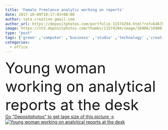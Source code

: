 ```yaml
---
title: 'Female freelance analytic working on reports'
date: 2017-10-09T10:17:03+00:00
author: sata.creative.gmail.com
author_url: https://depositphotos.com/portfolio-11574294.html?ref=64678756
image: https://st3.depositphotos.com/thumbs/11574294/image/16906/169067242/api_thumb_450.jpg?forcejpeg=true
type: "post"
tags: ['green' ,'computer' ,'business' ,'studio' ,'technology' ,'creative' ,'interior' ,'woman' ,'screen' ,'wireless' ,'working' ,'laptop' ,'desk' ,'finance' ,'gadget' ,'designer' ,'workplace' ,'minimalism' ,'statistics' ,'blogging' ,'entrepreneur' ,'analytical' ,'freelancer' ,'infographic' ,'copy space' ,'home office' ,'Small Business' ,'no face' ,'domestic room' ,'white walls' ,'Social Networking' ,'house plant' ,'millennial' ,'from the back' ,'work home' ,'working area' ,'open computer' ]
categories: 
  - office
---
```

<div aling="center">
            <font size="60"> Young woman working on analytical reports at the desk</font>   
</div>
<div>
    <a href='https://st3.depositphotos.com/thumbs/11574294/image/16906/169067242/api_thumb_450.jpg?forcejpeg=true?ref=64678756' target=_blank > Go "Depositphotos" to get lage size of this picture ->
        <img href='https://st3.depositphotos.com/thumbs/11574294/image/16906/169067242/api_thumb_450.jpg?forcejpeg=true?ref=64678756' src='https://st3.depositphotos.com/11574294/16906/i/950/depositphotos_169067242-stock-photo-female-freelance-analytic-working-on.jpg?forcejpeg=true' alt='Young woman working on analytical reports at the desk' >
    </a>
</div>

